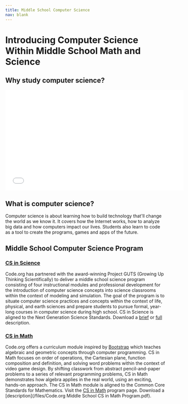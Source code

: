 ```yaml
---
title: Middle School Computer Science
nav: blank
---
```

# Introducing Computer Science<br />Within Middle School Math and Science

## Why study computer science?
<iframe width="560" height="315" src="//www.youtube.com/embed/nKIu9yen5nc" frameborder="0" allowfullscreen></iframe>

## What is computer science?
Computer science is about learning how to build technology that'll change the world as we know it. It covers how the Internet works, how to analyze big data and how computers impact our lives. Students also learn to code as a tool to create the programs, games and apps of the future.

## Middle School Computer Science Program

### [CS in Science](http://code.org/curriculum/mss)

Code.org has partnered with the award-winning Project GUTS (Growing Up Thinking Scientifically) to deliver a middle school science program consisting of four instructional modules and professional development for the introduction of computer science concepts into science classrooms within the context of modeling and simulation. The goal of the program is to situate computer science practices and concepts within the context of life, physical, and earth sciences and prepare students to pursue formal, year-long courses in computer science during high school. CS in Science is aligned to the Next Generation Science Standards. Download a [brief](/files/Code.org_MS_Science_Program_two-pager.pdf) or [full](/files/Code.org_MS_Science_Program_four-pager.pdf) description.    

### [CS in Math](http://code.org/curriculum/msm)

Code.org offers a curriculum module inspired by [Bootstrap](http://www.bootstrapworld.org/) which teaches algebraic and geometric concepts through computer programming. CS in Math focuses on order of operations, the Cartesian plane, function composition and definition, and solving word problems within the context of video game design. By shifting classwork from abstract pencil-and-paper problems to a series of relevant programming problems, CS in Math demonstrates how algebra applies in the real world, using an exciting, hands-on approach. The CS in Math module is aligned to the Common Core Standards for Mathematics. Visit the [CS in Math](http://code.org/curriculum/msm) program page.  Download a [description](/files/Code.org Middle School CS in Math Program.pdf).



